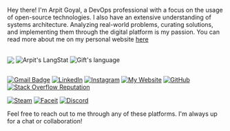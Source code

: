 Hey there! I'm Arpit Goyal, a DevOps professional with a focus on the usage of open-source technologies. I also have an extensive understanding of systems architecture. Analyzing real-world problems, curating solutions, and implementing them through the digital platform is my passion. You can read more about me on my personal website <a href="https://argoyal.github.io/" target="_blank">here</a>

##

<div>
  <img align="center" src="https://github-readme-stats.vercel.app/api?username=argoyal&count_private=true&show_icons=true&include_all_commits=true&theme=flag-india">
  <img align="center" src="https://github-readme-streak-stats.herokuapp.com/?user=argoyal&theme=flag-india" alt="Arpit's LangStat" />
  <img align="center" src="https://github-readme-stats.vercel.app/api/top-langs?username=argoyal&langs_count=10&show_icons=true&locale=en&layout=compact&theme=flag-india" alt="Gift's language"/>
</div>

##

[![Gmail Badge](https://img.shields.io/badge/-Gmail-c14438?style=flat-square&logo=Gmail&logoColor=white&link=mailto:arpitgoyal.iitkgp@gmail.com)](mailto:arpitgoyal.iitkgp@gmail.com) [![LinkedIn](https://img.shields.io/badge/-LinkedIn-0077B5?style=flat&logo=linkedin&logoColor=white)](https://www.linkedin.com/in/arpitgoyalkgp/) [![Instagram](https://img.shields.io/badge/-Instagram-E4405F?style=flat&logo=instagram&logoColor=white)](https://www.instagram.com/_._appy_._) [![My Website](https://img.shields.io/badge/-My%20Website-646464?style=flat&logo=google-chrome&logoColor=white)](https://arpitgoyal.co.in/) [![GitHub](https://img.shields.io/badge/-GitHub-313131?style=flat&logo=github&logoColor=white)](https://github.com/argoyal) [![Stack Overflow Reputation](https://img.shields.io/stackexchange/stackoverflow/r/4719293?color=orange&label=Reputation&logo=stackoverflow&style=flat-square)](https://stackoverflow.com/users/4719293)

[![Steam](https://img.shields.io/badge/-Steam-000000?style=flat&logo=steam&logoColor=white)](https://steamcommunity.com/id/rattlesnakeeda/) [![Faceit](https://img.shields.io/badge/-Faceit-FF5500?style=flat&logo=faceit&logoColor=white)](https://www.faceit.com/en/players/k33da) [![Discord](https://img.shields.io/badge/-Discord-000000?style=flat&logo=discord&logoColor=white)](https://www.faceit.com/en/players/k33da)


Feel free to reach out to me through any of these platforms. I'm always up for a chat or collaboration!

